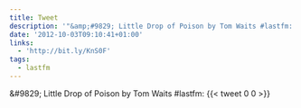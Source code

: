 ```yaml
---
title: Tweet
description: '"&amp;#9829; Little Drop of Poison by Tom Waits #lastfm: "'
date: '2012-10-03T09:10:41+01:00'
links:
  - 'http://bit.ly/KnS0F'
tags:
  - lastfm
---
```

&amp;#9829; Little Drop of Poison by Tom Waits #lastfm: 
      {{< tweet 0 0 >}}
    
